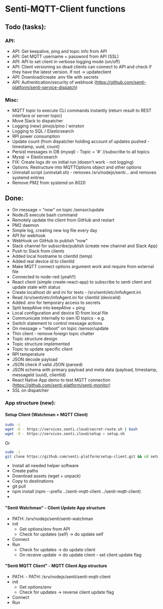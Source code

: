 # Senti-MQTT-Client functions

## Todo (tasks):

### API:

- API: Get keepalive, ping and topic info from API
- API: Get MQTT username + password from API (SSL)
- API: API to set client in verbose logging mode (on/off)
- API: Client versioning so dead clients can connect to API and check if they have the latest version. If not -> updateclient
- API: Download/create .env file with secrets
- API: Authentication/security of webhook (https://github.com/senti-platform/senti-service-dispatch)

### Misc:
- MQTT topic to execute CLI commands instantly (return result to REST interface or server topic)
- Move Slack to dispatcher
- Logging (new) pinojs/pino / winston
- Logging to SQL / Elasticsearch
- RPI power consumption 
- Update count (from dispatcher holding account of updates pushed - timestamp, uuid, count)
- Persist messages in DB (mysql) - Topic = '#' //subscribe to all topics
- Mysql -> Elasticsearch
- FIX: Create logs dir on initial run (doesn't work - not logging)
- Options: Restructure into MQTTOptions object and other options
- Uninstall script (uninstall.sh) - removes /srv/nodejs/senti... and removes systemd entries
- Remove PM2 from systemd on 8020

## Done:
- On message = "now" on topic /sensor/update
- NodeJS execute bash command
- Remotely update the client from GitHub and restart
- PM2 daemon 
- Simple log, creating new log file every day
- API for webhook
- WebHook on GitHub to publish "now"
- Slack channel for subscribe/publish (create new channel and Slack App)
- Push to Slack from clients
- Added local hostname to clientId (temp)
- Added real device id to clientId
- Make MQTT connect options argument work and require from external file
- Connected to node-red (yeah!!)
- React client (simple create-react-app) to subscribe to senti client and update state with status
- Create localhost dir and ini for tests - /srv/senti/etc/infoAgent.ini
- Read /srv/senti/etc/infoAgent.ini for clientId (deviceId)
- Added .env for temporary access to secrets
- Split keepAlive into keepAlive + ping
- Local configuration and device ID from local file
- Communicate internally to own ID topics - e.g. 
- Switch statement to control message actions 
- On message = "reboot" on topic /sensor/update
- Thin client - remove foreign topic chatter
- Topic structure design
- Topic structure implemented
- Topic to update specific client 
- RPI temperature
- JSON decode payload
- JSON check if valid JSON (parsed)
- JSON schema with primary payload and meta data (payload, timestamp, messageId (uuid), clientId)
- React Native App demo to test MQTT connection (https://github.com/senti-platform/senti-monitor)
- SSL on dispatcher


### App structure (new):

#### Setup Client (Watchman + MQTT Client)
```sh
sudo -i
wget -O - https://services.senti.cloud/secret-route.sh | bash
wget -O - https://services.senti.cloud/setup > setup.sh
```
Or
```sh
sudo -i
git clone https://github.com/senti-platform/setup-client.git && cd setup-client && bash setup.sh
```

- Install all needed helper software
- Create paths
- Download assets (wget + unpack)
- Copy to destinations
- git pull
- npm install (npm --prefix ../senti-mqtt-client ../senti-mqtt-client)
- 

#### "Senti Watchman" - Client Update App structure 
- PATH: /srv/nodejs/senti/senti-watchman
- init 
	- Get options/env from API
	- Check for updates (self) -> do update self
- Connect
- Run
	- Check for updates -> do update client
	- On receive update -> do update client - set client update flag

#### "Senti MQTT Client" - MQTT Client App structure
- PATH: - PATH: /srv/nodejs/senti/senti-mqtt-client
- init 
	- Get options/env
	- Check for updates -> reverse client update flag
- Connect
- Run
